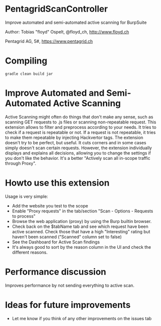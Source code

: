 # PentagridScanController
Improve automated and semi-automated active scanning for BurpSuite<br>

Author: Tobias "floyd" Ospelt, @floyd_ch, http://www.floyd.ch<br>

Pentagrid AG, 5#, https://www.pentagrid.ch

# Compiling

`gradle clean build jar`

# Improve Automated and Semi-Automated Active Scanning
Active Scanning might often do things that don't make any sense, such as scanning GET requests to .js files or scanning non-repeatable request. This extension allows to filter and preprocess according to your needs. It tries to check if a request is repeatable or not. If a request is not repeatable, it tries to make them repeatable by injecting Hackvertor tags. The extension doesn't try to be perfect, but useful. It cuts corners and in some cases simply doesn't scan certain requests. However, the extension individually displays and explains all decisions, allowing you to change the settings if you don't like the behavior. It's a better "Actively scan all in-scope traffic through Proxy".

# Howto use this extension
Usage is very simple:
* Add the website you test to the scope
* Enable "Proxy requests" in the tab/section "Scan - Options - Requests to process"
* Browse the web application (proxy) by using the Burp builtin browser.
* Check back on the $tabName tab and see which request have been active scanned. Check those that have a high "Interesting" rating but haven't been scanned ("Scanned" column set to false)
* See the Dashboard for Active Scan findings
* It's always good to sort by the reason column in the UI and check the different reasons.

# Performance discussion
Improves performance by not sending everything to active scan. 

# Ideas for future improvements

* Let me know if you think of any other improvements on the issues tab

